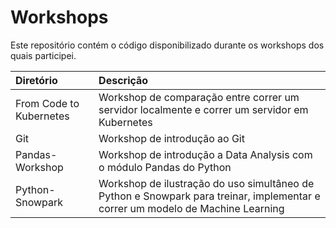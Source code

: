 # Workshops
Este repositório contém o código disponibilizado durante os workshops dos quais participei.

| Diretório                | Descrição |
| :----------------------- | :----------------------------------------------------------------------------------------------------------------|
| From Code to Kubernetes  | Workshop de comparação entre correr um servidor localmente e correr um servidor em Kubernetes |
| Git | Workshop de introdução ao Git |
| Pandas-Workshop | Workshop de introdução a Data Analysis com o módulo Pandas do Python |
| Python-Snowpark | Workshop de ilustração do uso simultâneo de Python e Snowpark para treinar, implementar e correr um modelo de Machine Learning |


